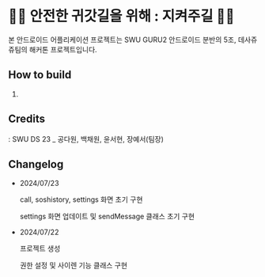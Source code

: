 # 🚶‍♀️ 안전한 귀갓길을 위해 : 지켜주길 🚶‍♀️

본 안드로이드 어플리케이션 프로젝트는 SWU GURU2 안드로이드 분반의 5조, 데사쥬쥬팀의 해커톤 프로젝트입니다.


## How to build

1.

## Credits

: SWU DS 23 _ 공다원, 백채원, 윤서현, 장예서(팀장)

## Changelog
- 2024/07/23

  call, soshistory, settings 화면 초기 구현
  
  settings 화면 업데이트 및 sendMessage 클래스 초기 구현


- 2024/07/22

  프로젝트 생성

  권한 설정 및 사이렌 기능 클래스 구현
